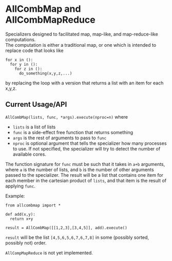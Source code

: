 # AllCombMap and AllCombMapReduce

Specializers designed to facilitated map, map-like, and map-reduce-like computations.  
The computation is either a traditional map, or one which is intended to replace code 
that looks like
    
    for x in ():
      for y in ():
        for z in ():
          do_something(x,y,z,...)

by replacing the loop with a version that returns a list with an item for each x,y,z.

## Current Usage/API
`AllCombMap(lists, func, *args).execute(nproc=n)`
where

- `lists` is a list of lists
- `func` is a side-effect free function that returns something
- `args` is the rest of arguments to pass to `func`
- `nproc` is optional argument that tells the specializer how many
  processes to use.  If not specified, the specializer will try to
  detect the number of available cores.
  

The function signature for `func` must be such that it takes in `a+b`
arguments, where `a` is the number of lists, and `b` is the number of 
other arguments passed to the specializer.  The result will be a list 
that contains one item for each member in the cartesian product of 
`lists`, and that item is the result of applying `func`.

Example:

    from allcombmap import *
    
    def add(x,y):
      return x+y
    
    result = AllCombMap([[1,2,3],[3,4,5]], add).execute()
   
`result` will be the list `[4,5,6,5,6,7,6,7,8]` in some (possibly
sorted, possibly not) order.


`AllCompMapReduce` is not yet implemented.
